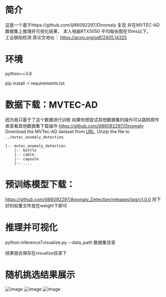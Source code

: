 # 简介
这是一个基于https://github.com/ljl86092297/Dinomaly  复现 并在MVTEC-AD数据集上推理并可视化结果， 本人电脑RTX3050 平均每张图在15ms以下。  
工业缺陷检测
原论文地址：
https://arxiv.org/pdf/2405.14325

# 环境
python==3.8

pip install -r requirements.txt

# 数据下载：MVTEC-AD
因为我只基于了这个数据进行训练 如果你想尝试其他数据集的操作可以跳转原作者查看其他数据集下载操作 https://github.com/ljl86092297/Dinomaly
Download the MVTec-AD dataset from [URL](https://www.mvtec.com/company/research/datasets/mvtec-ad).
Unzip the file to `../mvtec_anomaly_detection`.
```
|-- mvtec_anomaly_detection
    |-- bottle
    |-- cable
    |-- capsule
    |-- ....
```
# 预训练模型下载：
https://github.com/ljl86092297/Anomaly_Detection/releases/tag/v1.0.0 将下好的权重文件放在weight下即可

# 推理并可视化
python inference7visualize.py --data_path 数据集目录

结果就会保存在visualize目录下

# 随机挑选结果展示

![image](https://github.com/ljl86092297/Anomaly_Detection/assets/59467994/cf094eb7-ba85-4205-a9a6-c037b1920a84)
![image](https://github.com/ljl86092297/Anomaly_Detection/assets/59467994/8b08f4d5-47e1-451b-a5a2-5df540618413)
![image](https://github.com/ljl86092297/Anomaly_Detection/assets/59467994/fc4374ae-9ce7-4497-ace7-6422729c9739)



